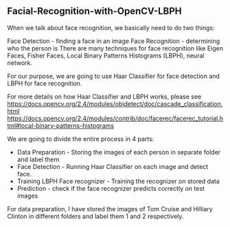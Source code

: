 ## Facial-Recognition-with-OpenCV-LBPH

When we talk about face recognition, we basically need to do two things:

Face Detection - finding a face in an image
Face Recognition - determining who the person is
There are many techniques for face recognition like Eigen Faces, Fisher Faces, Local Binary Patterns Histograms (LBPH), neural network.

For our purpose, we are going to use Haar Classifier for face detection and LBPH for face recognition.

For more details on how Haar Classifier and LBPH works, please see https://docs.opencv.org/2.4/modules/objdetect/doc/cascade_classification.html https://docs.opencv.org/2.4/modules/contrib/doc/facerec/facerec_tutorial.html#local-binary-patterns-histograms

We are going to divide the entire process in 4 parts:

* Data Preparation - Storing the images of each person in separate folder and label them
* Face Detection - Running Haar Classifier on each image and detect face.
* Training LBPH Face recognizer - Training the recognizer on stored data
* Prediction - check if the face recognizer predicts correctly on test images

For data preparation, I have stored the images of Tom Cruise and Hilliary Clinton in different folders and label them 1 and 2 respectively.

